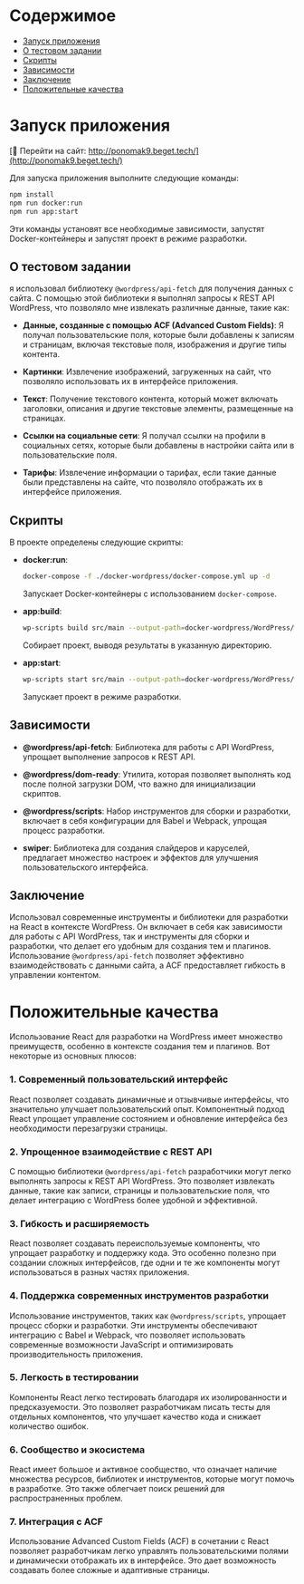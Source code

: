 # Содержимое
- [Запуск приложения](#запуск-приложения)
- [О тестовом задании](#о-тестовом-задании)
- [Скрипты](#скрипты)
- [Зависимости](#зависимости)
- [Заключение](#заключение)
- [Положительные качества](#положительные-качества)


# Запуск приложения
[📌 Перейти на сайт: http://ponomak9.beget.tech/](http://ponomak9.beget.tech/)

Для запуска приложения выполните следующие команды:

```bash
npm install
npm run docker:run
npm run app:start
```

Эти команды установят все необходимые зависимости, запустят Docker-контейнеры и запустят проект в режиме разработки. 

## О тестовом задании

я использовал библиотеку `@wordpress/api-fetch` для получения данных с сайта. С помощью этой библиотеки я выполнял запросы к REST API WordPress, что позволяло мне извлекать различные данные, такие как:

- **Данные, созданные с помощью ACF (Advanced Custom Fields)**: Я получал пользовательские поля, которые были добавлены к записям и страницам, включая текстовые поля, изображения и другие типы контента.

- **Картинки**: Извлечение изображений, загруженных на сайт, что позволяло использовать их в интерфейсе приложения.

- **Текст**: Получение текстового контента, который может включать заголовки, описания и другие текстовые элементы, размещенные на страницах.

- **Ссылки на социальные сети**: Я получал ссылки на профили в социальных сетях, которые были добавлены в настройки сайта или в пользовательские поля.

- **Тарифы**: Извлечение информации о тарифах, если такие данные были представлены на сайте, что позволяло отображать их в интерфейсе приложения.

## Скрипты
В проекте определены следующие скрипты:

- **docker:run**: 
  ```bash
  docker-compose -f ./docker-wordpress/docker-compose.yml up -d
  ```
  Запускает Docker-контейнеры с использованием `docker-compose`.

- **app:build**: 
  ```bash
  wp-scripts build src/main --output-path=docker-wordpress/WordPress/wp-content/themes/app/build/
  ```
  Собирает проект, выводя результаты в указанную директорию.

- **app:start**: 
  ```bash
  wp-scripts start src/main --output-path=docker-wordpress/WordPress/wp-content/themes/app/build/
  ```
  Запускает проект в режиме разработки.

## Зависимости
- **@wordpress/api-fetch**: Библиотека для работы с API WordPress, упрощает выполнение запросов к REST API.

- **@wordpress/dom-ready**: Утилита, которая позволяет выполнять код после полной загрузки DOM, что важно для инициализации скриптов.

- **@wordpress/scripts**: Набор инструментов для сборки и разработки, включает в себя конфигурации для Babel и Webpack, упрощая процесс разработки.

- **swiper**: Библиотека для создания слайдеров и каруселей, предлагает множество настроек и эффектов для улучшения пользовательского интерфейса.

## Заключение
Использовал современные инструменты и библиотеки для разработки на React в контексте WordPress. Он включает в себя как зависимости для работы с API WordPress, так и инструменты для сборки и разработки, что делает его удобным для создания тем и плагинов. Использование `@wordpress/api-fetch` позволяет эффективно взаимодействовать с данными сайта, а ACF предоставляет гибкость в управлении контентом.

# Положительные качества
Использование React для разработки на WordPress имеет множество преимуществ, особенно в контексте создания тем и плагинов. Вот некоторые из основных плюсов:

### 1. **Современный пользовательский интерфейс**
React позволяет создавать динамичные и отзывчивые интерфейсы, что значительно улучшает пользовательский опыт. Компонентный подход React упрощает управление состоянием и обновление интерфейса без необходимости перезагрузки страницы.

### 2. **Упрощенное взаимодействие с REST API**
С помощью библиотеки `@wordpress/api-fetch` разработчики могут легко выполнять запросы к REST API WordPress. Это позволяет извлекать данные, такие как записи, страницы и пользовательские поля, что делает интеграцию с WordPress более удобной и эффективной.

### 3. **Гибкость и расширяемость**
React позволяет создавать переиспользуемые компоненты, что упрощает разработку и поддержку кода. Это особенно полезно при создании сложных интерфейсов, где одни и те же компоненты могут использоваться в разных частях приложения.

### 4. **Поддержка современных инструментов разработки**
Использование инструментов, таких как `@wordpress/scripts`, упрощает процесс сборки и разработки. Эти инструменты обеспечивают интеграцию с Babel и Webpack, что позволяет использовать современные возможности JavaScript и оптимизировать производительность приложения.

### 5. **Легкость в тестировании**
Компоненты React легко тестировать благодаря их изолированности и предсказуемости. Это позволяет разработчикам писать тесты для отдельных компонентов, что улучшает качество кода и снижает количество ошибок.

### 6. **Сообщество и экосистема**
React имеет большое и активное сообщество, что означает наличие множества ресурсов, библиотек и инструментов, которые могут помочь в разработке. Это также облегчает поиск решений для распространенных проблем.

### 7. **Интеграция с ACF**
Использование Advanced Custom Fields (ACF) в сочетании с React позволяет разработчикам легко управлять пользовательскими полями и динамически отображать их в интерфейсе. Это дает возможность создавать более сложные и адаптивные страницы.
